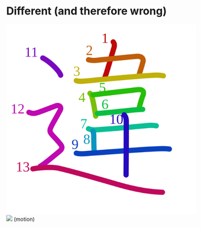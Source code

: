 # Different (and therefore wrong)
![違](../kanji-colorize/9055.svg)
![](http://www.kanjidamage.com/assets/radsmall/moving-0e80c2bf34c8fb0abb4d80bddd87b84d2e0840852ee5f185818858a6f305b652.jpg) (motion)